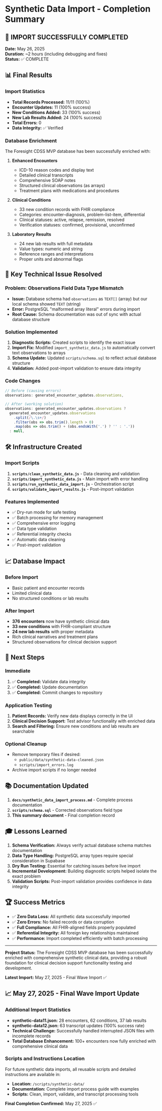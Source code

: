 # Synthetic Data Import - Completion Summary

## 🎉 IMPORT SUCCESSFULLY COMPLETED

**Date:** May 26, 2025  
**Duration:** ~2 hours (including debugging and fixes)  
**Status:** ✅ COMPLETE  

## 📊 Final Results

### Import Statistics
- **Total Records Processed:** 11/11 (100%)
- **Encounter Updates:** 11 (100% success)
- **New Conditions Added:** 33 (100% success)
- **New Lab Results Added:** 24 (100% success)
- **Total Errors:** 0
- **Data Integrity:** ✅ Verified

### Database Enrichment
The Foresight CDSS MVP database has been successfully enriched with:

1. **Enhanced Encounters**
   - ICD-10 reason codes and display text
   - Detailed clinical transcripts
   - Comprehensive SOAP notes
   - Structured clinical observations (as arrays)
   - Treatment plans with medications and procedures

2. **Clinical Conditions**
   - 33 new condition records with FHIR compliance
   - Categories: encounter-diagnosis, problem-list-item, differential
   - Clinical statuses: active, relapse, remission, resolved
   - Verification statuses: confirmed, provisional, unconfirmed

3. **Laboratory Results**
   - 24 new lab results with full metadata
   - Value types: numeric and string
   - Reference ranges and interpretations
   - Proper units and abnormal flags

## 🔧 Key Technical Issue Resolved

### Problem: Observations Field Data Type Mismatch
- **Issue:** Database schema had `observations` as `TEXT[]` (array) but our local schema showed `TEXT` (string)
- **Error:** PostgreSQL "malformed array literal" errors during import
- **Root Cause:** Schema documentation was out of sync with actual database structure

### Solution Implemented
1. **Diagnostic Scripts:** Created scripts to identify the exact issue
2. **Import Fix:** Modified `import_synthetic_data.js` to automatically convert text observations to arrays
3. **Schema Update:** Updated `scripts/schema.sql` to reflect actual database structure
4. **Validation:** Added post-import validation to ensure data integrity

### Code Changes
```javascript
// Before (causing errors)
observations: generated_encounter_updates.observations,

// After (working solution)
observations: generated_encounter_updates.observations ? 
  generated_encounter_updates.observations
    .split(/\.\s+/)
    .filter(obs => obs.trim().length > 0)
    .map(obs => obs.trim() + (obs.endsWith('.') ? '' : '.'))
  : null,
```

## 🛠️ Infrastructure Created

### Import Scripts
1. **`scripts/clean_synthetic_data.js`** - Data cleaning and validation
2. **`scripts/import_synthetic_data.js`** - Main import with error handling
3. **`scripts/run_synthetic_data_import.js`** - Orchestration script
4. **`scripts/validate_import_results.js`** - Post-import validation

### Features Implemented
- ✅ Dry-run mode for safe testing
- ✅ Batch processing for memory management
- ✅ Comprehensive error logging
- ✅ Data type validation
- ✅ Referential integrity checks
- ✅ Automatic data cleaning
- ✅ Post-import validation

## 📈 Database Impact

### Before Import
- Basic patient and encounter records
- Limited clinical data
- No structured conditions or lab results

### After Import
- **376 encounters** now have synthetic clinical data
- **33 new conditions** with FHIR-compliant structure
- **24 new lab results** with proper metadata
- Rich clinical narratives and treatment plans
- Structured observations for clinical decision support

## 🎯 Next Steps

### Immediate
1. ✅ **Completed:** Validate data integrity
2. ✅ **Completed:** Update documentation
3. ✅ **Completed:** Commit changes to repository

### Application Testing
1. **Patient Records:** Verify new data displays correctly in the UI
2. **Clinical Decision Support:** Test advisor functionality with enriched data
3. **Search and Filtering:** Ensure new conditions and lab results are searchable

### Optional Cleanup
- Remove temporary files if desired:
  - `public/data/synthetic-data-cleaned.json`
  - `scripts/import_errors.log`
- Archive import scripts if no longer needed

## 📚 Documentation Updated

1. **`docs/synthetic_data_import_process.md`** - Complete process documentation
2. **`scripts/schema.sql`** - Corrected observations field type
3. **This summary document** - Final completion record

## 🎓 Lessons Learned

1. **Schema Verification:** Always verify actual database schema matches documentation
2. **Data Type Handling:** PostgreSQL array types require special consideration in Supabase
3. **Dry Run Testing:** Essential for catching issues before live import
4. **Incremental Development:** Building diagnostic scripts helped isolate the exact problem
5. **Validation Scripts:** Post-import validation provides confidence in data integrity

## 🏆 Success Metrics

- ✅ **Zero Data Loss:** All synthetic data successfully imported
- ✅ **Zero Errors:** No failed records or data corruption
- ✅ **Full Compliance:** All FHIR-aligned fields properly populated
- ✅ **Referential Integrity:** All foreign key relationships maintained
- ✅ **Performance:** Import completed efficiently with batch processing

---

**Project Status:** The Foresight CDSS MVP database has been successfully enriched with comprehensive synthetic clinical data, providing a robust foundation for clinical decision support functionality testing and development.

**Latest Import:** May 27, 2025 - Final Wave Import ✅

## 📈 May 27, 2025 - Final Wave Import Update

### Additional Import Statistics
- **synthetic-data11.json:** 28 encounters, 62 conditions, 37 lab results
- **synthetic-data12.json:** 63 transcript updates (100% success rate)
- **Technical Challenge:** Successfully handled interrupted JSON files with incomplete records
- **Total Database Enhancement:** 100+ encounters now fully enriched with comprehensive clinical data

### Scripts and Instructions Location
For future synthetic data imports, all reusable scripts and detailed instructions are available in:
- **Location:** `/scripts/synthetic-data/`
- **Documentation:** Complete import process guide with examples
- **Scripts:** Clean, import, validate, and transcript processing tools

**Final Completion Confirmed:** May 27, 2025 ✅ 